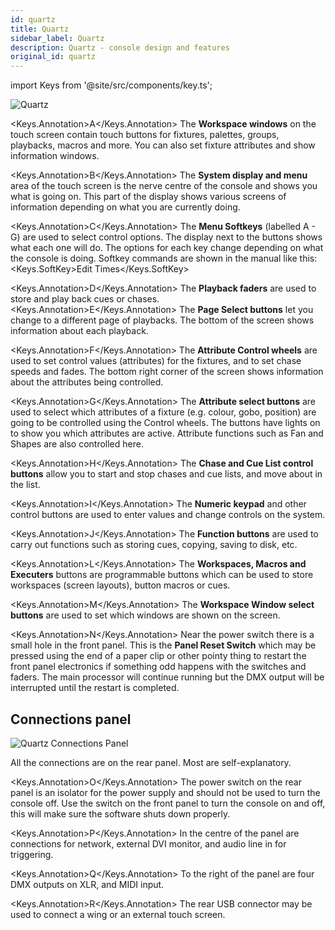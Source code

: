 ```yaml
---
id: quartz
title: Quartz
sidebar_label: Quartz
description: Quartz - console design and features
original_id: quartz
---
```


import Keys from '@site/src/components/key.ts';

![Quartz](/docs/images/Quartz.png)

<Keys.Annotation>A</Keys.Annotation> The **Workspace windows** on the touch screen contain touch buttons for
fixtures, palettes, groups, playbacks, macros and more. You can also set
fixture attributes and show information windows.

<Keys.Annotation>B</Keys.Annotation> The **System display and menu** area of the touch screen is the nerve
centre of the console and shows you what is going on. This part of the
display shows various screens of information depending on what you are
currently doing.

<Keys.Annotation>C</Keys.Annotation> The **Menu Softkeys** (labelled A - G) are used to select control
options. The display next to the buttons shows what each one will do.
The options for each key change depending on what the console is doing.
Softkey commands are shown in the manual like this:
<Keys.SoftKey>Edit Times</Keys.SoftKey>

<Keys.Annotation>D</Keys.Annotation> The **Playback faders** are used to store and play back cues or chases.
<Keys.Annotation>E</Keys.Annotation> The **Page Select buttons** let you change to a different page of
playbacks. The bottom of the screen shows information about each
playback.

<Keys.Annotation>F</Keys.Annotation> The **Attribute Control wheels** are used to set control values
(attributes) for the fixtures, and to set chase speeds and fades. The
bottom right corner of the screen shows information about the attributes
being controlled.

<Keys.Annotation>G</Keys.Annotation> The **Attribute select buttons** are used to select which attributes of
a fixture (e.g. colour, gobo, position) are going to be controlled using
the Control wheels. The buttons have lights on to show you which
attributes are active. Attribute functions such as Fan and Shapes are
also controlled here.

<Keys.Annotation>H</Keys.Annotation> The **Chase and Cue List control buttons** allow you to start and stop
chases and cue lists, and move about in the list.

<Keys.Annotation>I</Keys.Annotation> The **Numeric keypad** and other control buttons are used to enter
values and change controls on the system.

<Keys.Annotation>J</Keys.Annotation> The **Function buttons** are used to carry out functions such as storing
cues, copying, saving to disk, etc.

<Keys.Annotation>L</Keys.Annotation> The **Workspaces, Macros and Executers** buttons are programmable
buttons which can be used to store workspaces (screen layouts), button
macros or cues.

<Keys.Annotation>M</Keys.Annotation> The **Workspace Window select buttons** are used to set which windows
are shown on the screen.

<Keys.Annotation>N</Keys.Annotation> Near the power switch there is a small hole in the front panel. This is
the **Panel Reset Switch** which may be pressed using the end of a
paper clip or other pointy thing to restart the front panel electronics
if something odd happens with the switches and faders. The main
processor will continue running but the DMX output will be interrupted
until the restart is completed.

## Connections panel

![Quartz Connections Panel](/docs/images/Quartz-Connections-Panel.png)

All the connections are on the rear panel. Most are self-explanatory.

<Keys.Annotation>O</Keys.Annotation> The power switch on the rear panel is an isolator for the power supply
and should not be used to turn the console off. Use the switch on the
front panel to turn the console on and off, this will make sure the software shuts
down properly.

<Keys.Annotation>P</Keys.Annotation> In the centre of the panel are connections for network, external DVI monitor,
and audio line in for triggering.

<Keys.Annotation>Q</Keys.Annotation> To the right of the panel are four DMX outputs on XLR, and MIDI input.

<Keys.Annotation>R</Keys.Annotation> The rear USB connector may be used to connect a wing or an external
touch screen.
